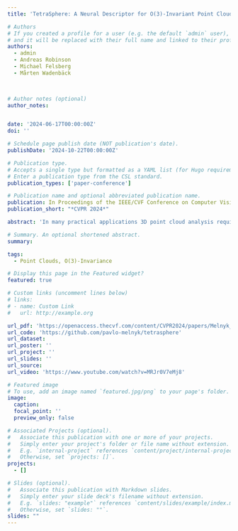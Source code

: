 ```yaml
---
title: 'TetraSphere: A Neural Descriptor for O(3)-Invariant Point Cloud Analysis'

# Authors
# If you created a profile for a user (e.g. the default `admin` user), write the username (folder name) here
# and it will be replaced with their full name and linked to their profile.
authors:
  - admin
  - Andreas Robinson
  - Michael Felsberg
  - Mårten Wadenbäck

 

# Author notes (optional)
author_notes:


date: '2024-06-17T00:00:00Z'
doi: ''

# Schedule page publish date (NOT publication's date).
publishDate: '2024-10-22T00:00:00Z'

# Publication type.
# Accepts a single type but formatted as a YAML list (for Hugo requirements).
# Enter a publication type from the CSL standard.
publication_types: ['paper-conference']

# Publication name and optional abbreviated publication name.
publication: In Proceedings of the IEEE/CVF Conference on Computer Vision and Pattern Recognition (CVPR), 2024
publication_short: "*CVPR 2024*"

abstract: 'In many practical applications 3D point cloud analysis requires rotation invariance. In this paper we present a learnable descriptor invariant under 3D rotations and reflections i.e. the O(3) actions utilizing the recently introduced steerable 3D spherical neurons and vector neurons. Specifically we propose an embedding of the 3D spherical neurons into 4D vector neurons which leverages end-to-end training of the model. In our approach we perform TetraTransform---an equivariant embedding of the 3D input into 4D constructed from the steerable neurons---and extract deeper O(3)-equivariant features using vector neurons. This integration of the TetraTransform into the VN-DGCNN framework termed TetraSphere negligibly increases the number of parameters by less than 0.0002%. TetraSphere sets a new state-of-the-art performance classifying randomly rotated real-world object scans of the challenging subsets of ScanObjectNN. Additionally TetraSphere outperforms all equivariant methods on randomly rotated synthetic data: classifying objects from ModelNet40 and segmenting parts of the ShapeNet shapes. Thus our results reveal the practical value of steerable 3D spherical neurons for learning in 3D Euclidean space.'

# Summary. An optional shortened abstract.
summary: 

tags:
  - Point Clouds, O(3)-Invariance

# Display this page in the Featured widget?
featured: true

# Custom links (uncomment lines below)
# links:
# - name: Custom Link
#   url: http://example.org

url_pdf: 'https://openaccess.thecvf.com/content/CVPR2024/papers/Melnyk_TetraSphere_A_Neural_Descriptor_for_O3-Invariant_Point_Cloud_Analysis_CVPR_2024_paper.pdf'
url_code: 'https://github.com/pavlo-melnyk/tetrasphere'
url_dataset: 
url_poster: ''
url_project: ''
url_slides: ''
url_source: 
url_video: 'https://www.youtube.com/watch?v=MRJr0V7eMj8'

# Featured image
# To use, add an image named `featured.jpg/png` to your page's folder.
image:
  caption: 
  focal_point: ''
  preview_only: false

# Associated Projects (optional).
#   Associate this publication with one or more of your projects.
#   Simply enter your project's folder or file name without extension.
#   E.g. `internal-project` references `content/project/internal-project/index.md`.
#   Otherwise, set `projects: []`.
projects:
  - []

# Slides (optional).
#   Associate this publication with Markdown slides.
#   Simply enter your slide deck's filename without extension.
#   E.g. `slides: "example"` references `content/slides/example/index.md`.
#   Otherwise, set `slides: ""`.
slides: ""
---
```

